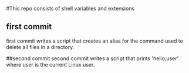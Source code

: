 #This repo consists of shell variables and extensions

## first commit
first commit writes a script that creates an alias for the command used to delete all files in a directory.

##second commit
second commit writes a script that prints 'hello,user' where user is the current Linux user.
